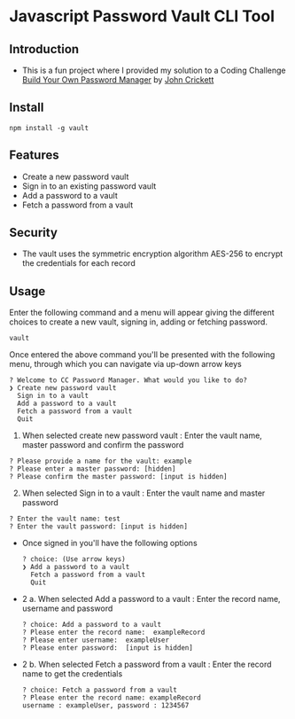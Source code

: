 # Javascript Password Vault CLI Tool

## Introduction 
- This is a fun project where I provided my solution to a Coding Challenge [Build Your Own Password Manager](https://codingchallenges.fyi/challenges/challenge-password-manager/) by [John Crickett](https://github.com/JohnCrickett) 

## Install
```
npm install -g vault
```

## Features
- Create a new password vault
- Sign in to an existing password vault
- Add a password to a vault
- Fetch a password from a vault

## Security
- The vault uses the symmetric encryption algorithm AES-256 to encrypt the credentials for each record

## Usage
Enter the following command and a menu will appear giving the different choices to create a new vault, signing in, adding or fetching password.
```
vault
```
Once entered the above command you'll be presented with the following menu, through which you can navigate via up-down arrow keys
```
? Welcome to CC Password Manager. What would you like to do?
❯ Create new password vault
  Sign in to a vault
  Add a password to a vault
  Fetch a password from a vault
  Quit
```
1. When selected create new password vault : Enter the vault name, master password and confirm the password
```
? Please provide a name for the vault: example
? Please enter a master password: [hidden]
? Please confirm the master password: [input is hidden] 
```
2. When selected Sign in to a vault : Enter the vault name and master password
```
? Enter the vault name: test
? Enter the vault password: [input is hidden] 
```
  - Once signed in you'll have the following options
    ```
    ? choice: (Use arrow keys)
    ❯ Add a password to a vault 
      Fetch a password from a vault
      Quit
    ```
  - 2 a. When selected Add a password to a vault : Enter the record name, username and password 
    ```
    ? choice: Add a password to a vault
    ? Please enter the record name:  exampleRecord
    ? Please enter username:  exampleUser
    ? Please enter password:  [input is hidden] 
    ```
  - 2 b. When selected Fetch a password from a vault : Enter the record name to get the credentials
    ```
    ? choice: Fetch a password from a vault
    ? Please enter the record name: exampleRecord
    username : exampleUser, password : 1234567
    ```
